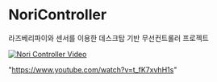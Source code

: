 # NoriController
라즈베리파이와 센서를 이용한  데스크탑 기반 무선컨트롤러 프로젝트

[![Nori Controller Video](https://www.youtube.com/vi/t_fK7xvhH1s/0.jpg )](https://www.youtube.com/watch?v=t_fK7xvhH1s)


"https://www.youtube.com/watch?v=t_fK7xvhH1s"
